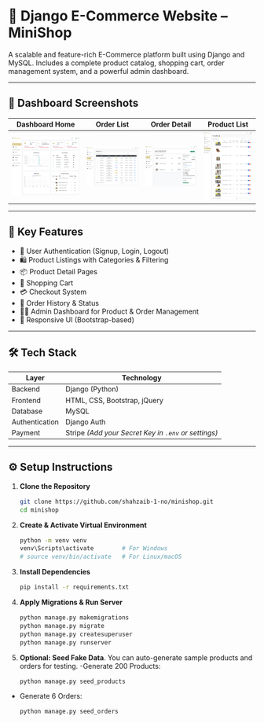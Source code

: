 # 🛒 Django E-Commerce Website – MiniShop

A scalable and feature-rich E-Commerce platform built using Django and MySQL. Includes a complete product catalog, shopping cart, order management system, and a powerful admin dashboard.

---

## 📸 Dashboard Screenshots

| Dashboard Home | Order List | Order Detail | Product List |
|:--------------:|:----------:|:------------:|:------------:|
| ![Home](https://github.com/shahzaib-1-no/minishop/blob/010b9b57cb756bbd49d65526f0fc08de831a29c4/dashboard_home.png) | ![Orders](https://github.com/shahzaib-1-no/minishop/blob/6e2deeaa6516eeb1df665a8b8065c57c7f65ed39/order_list_dashboard.png) | ![Detail](https://github.com/shahzaib-1-no/minishop/blob/fa629a889613ef9f0131eaebce6d0250e3e7d4b4/order_detail_dashboard.png) | ![Products](https://github.com/shahzaib-1-no/minishop/blob/fa629a889613ef9f0131eaebce6d0250e3e7d4b4/product_list_dashboard.png) |

---

## 🚀 Key Features

- 🔐 User Authentication (Signup, Login, Logout)
- 🛍️ Product Listings with Categories & Filtering
- 📦 Product Detail Pages
- 🛒 Shopping Cart
- 💳 Checkout System
- 📜 Order History & Status
- 🧑‍💼 Admin Dashboard for Product & Order Management
- 📱 Responsive UI (Bootstrap-based)

---

## 🛠️ Tech Stack

| Layer       | Technology                   |
|-------------|-------------------------------|
| Backend     | Django (Python)              |
| Frontend    | HTML, CSS, Bootstrap, jQuery |
| Database    | MySQL                        |
| Authentication | Django Auth              |
| Payment     | Stripe *(Add your Secret Key in `.env` or settings)*

---

## ⚙️ Setup Instructions

1. **Clone the Repository**
   ```bash
   git clone https://github.com/shahzaib-1-no/minishop.git
   cd minishop
2. **Create & Activate Virtual Environment**
   ```bash
   python -m venv venv
   venv\Scripts\activate        # For Windows
   # source venv/bin/activate   # For Linux/macOS
3. **Install Dependencies**
   ```bash
   pip install -r requirements.txt
4. **Apply Migrations & Run Server**
   ```bash
   python manage.py makemigrations
   python manage.py migrate
   python manage.py createsuperuser
   python manage.py runserver
5. **Optional: Seed Fake Data**.
You can auto-generate sample products and orders for testing.
-Generate 200 Products:
   ```bash
   python manage.py seed_products
- Generate 6 Orders:
  ```bash
  python manage.py seed_orders
